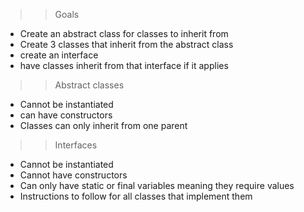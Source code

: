 >> Goals
- Create an abstract class for classes to inherit from
- Create 3 classes that inherit from the abstract class
- create an interface
- have classes inherit from that interface if it applies

>> Abstract classes
- Cannot be instantiated
- can have constructors
- Classes can only inherit from one parent

>> Interfaces
- Cannot be instantiated
- Cannot have constructors
- Can only have static or final variables meaning they require values
- Instructions to follow for all classes that implement them